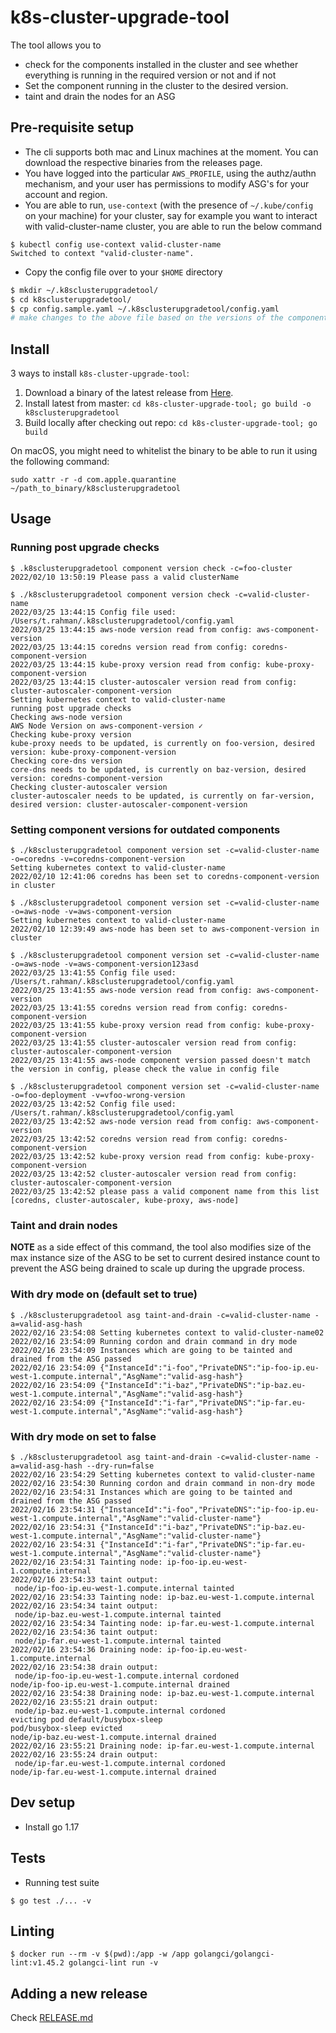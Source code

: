 # k8s-cluster-upgrade-tool

The tool allows you to 
- check for the components installed in the cluster and see whether everything is running in the required version or not and if not
- Set the component running in the cluster to the desired version.
- taint and drain the nodes for an ASG

## Pre-requisite setup

- The cli supports both mac and Linux machines at the moment. You can download the respective binaries from the releases page.
- You have logged into the particular `AWS_PROFILE`, using the authz/authn mechanism, and your user has permissions to modify ASG's for your account and region.
- You are able to run, `use-context` (with the presence of `~/.kube/config` on your machine) for your cluster, say for example you want to interact with valid-cluster-name cluster, you are able to run the below command

```
$ kubectl config use-context valid-cluster-name
Switched to context "valid-cluster-name".
```
- Copy the config file over to your `$HOME` directory
```sh
$ mkdir ~/.k8sclusterupgradetool/
$ cd k8sclusterupgradetool/
$ cp config.sample.yaml ~/.k8sclusterupgradetool/config.yaml
# make changes to the above file based on the versions of the components you want to check for the cluster
```

## Install

3 ways to install `k8s-cluster-upgrade-tool`:

1. Download a binary of the latest release from [Here](https://github.com/deliveryhero/k8s-cluster-upgrade-tool/releases).
2. Install latest from master: `cd k8s-cluster-upgrade-tool; go build -o k8sclusterupgradetool`
3. Build locally after checking out repo: `cd k8s-cluster-upgrade-tool; go build`

On macOS, you might need to whitelist the binary to be able to run it using the following command:

```
sudo xattr -r -d com.apple.quarantine ~/path_to_binary/k8sclusterupgradetool
```

## Usage

### Running post upgrade checks

```
$ .k8sclusterupgradetool component version check -c=foo-cluster
2022/02/10 13:50:19 Please pass a valid clusterName

$ ./k8sclusterupgradetool component version check -c=valid-cluster-name
2022/03/25 13:44:15 Config file used: /Users/t.rahman/.k8sclusterupgradetool/config.yaml
2022/03/25 13:44:15 aws-node version read from config: aws-component-version
2022/03/25 13:44:15 coredns version read from config: coredns-component-version
2022/03/25 13:44:15 kube-proxy version read from config: kube-proxy-component-version
2022/03/25 13:44:15 cluster-autoscaler version read from config: cluster-autoscaler-component-version
Setting kubernetes context to valid-cluster-name
running post upgrade checks
Checking aws-node version
AWS Node Version on aws-component-version ✓
Checking kube-proxy version
kube-proxy needs to be updated, is currently on foo-version, desired version: kube-proxy-component-version
Checking core-dns version
core-dns needs to be updated, is currently on baz-version, desired version: coredns-component-version
Checking cluster-autoscaler version
cluster-autoscaler needs to be updated, is currently on far-version, desired version: cluster-autoscaler-component-version
```

### Setting component versions for outdated components

```
$ ./k8sclusterupgradetool component version set -c=valid-cluster-name -o=coredns -v=coredns-component-version
Setting kubernetes context to valid-cluster-name
2022/02/10 12:41:06 coredns has been set to coredns-component-version in cluster

$ ./k8sclusterupgradetool component version set -c=valid-cluster-name -o=aws-node -v=aws-component-version
Setting kubernetes context to valid-cluster-name
2022/02/10 12:39:49 aws-node has been set to aws-component-version in cluster

$ ./k8sclusterupgradetool component version set -c=valid-cluster-name -o=aws-node -v=aws-component-version123asd
2022/03/25 13:41:55 Config file used: /Users/t.rahman/.k8sclusterupgradetool/config.yaml
2022/03/25 13:41:55 aws-node version read from config: aws-component-version
2022/03/25 13:41:55 coredns version read from config: coredns-component-version
2022/03/25 13:41:55 kube-proxy version read from config: kube-proxy-component-version
2022/03/25 13:41:55 cluster-autoscaler version read from config: cluster-autoscaler-component-version
2022/03/25 13:41:55 aws-node component version passed doesn't match the version in config, please check the value in config file

$ ./k8sclusterupgradetool component version set -c=valid-cluster-name -o=foo-deployment -v=vfoo-wrong-version
2022/03/25 13:42:52 Config file used: /Users/t.rahman/.k8sclusterupgradetool/config.yaml
2022/03/25 13:42:52 aws-node version read from config: aws-component-version
2022/03/25 13:42:52 coredns version read from config: coredns-component-version
2022/03/25 13:42:52 kube-proxy version read from config: kube-proxy-component-version
2022/03/25 13:42:52 cluster-autoscaler version read from config: cluster-autoscaler-component-version
2022/03/25 13:42:52 please pass a valid component name from this list [coredns, cluster-autoscaler, kube-proxy, aws-node]
```

### Taint and drain nodes

**NOTE** as a side effect of this command, the tool also modifies size of the max instance size of the ASG to be set to current desired instance count to prevent the ASG being drained to scale up during the upgrade process.

### With dry mode on (default set to true)

```
$ ./k8sclusterupgradetool asg taint-and-drain -c=valid-cluster-name -a=valid-asg-hash
2022/02/16 23:54:08 Setting kubernetes context to valid-cluster-name02
2022/02/16 23:54:09 Running cordon and drain command in dry mode
2022/02/16 23:54:09 Instances which are going to be tainted and drained from the ASG passed
2022/02/16 23:54:09 {"InstanceId":"i-foo","PrivateDNS":"ip-foo-ip.eu-west-1.compute.internal","AsgName":"valid-asg-hash"}
2022/02/16 23:54:09 {"InstanceId":"i-baz","PrivateDNS":"ip-baz.eu-west-1.compute.internal","AsgName":"valid-asg-hash"}
2022/02/16 23:54:09 {"InstanceId":"i-far","PrivateDNS":"ip-far.eu-west-1.compute.internal","AsgName":"valid-asg-hash"}
```

### With dry mode on set to false

```
$ ./k8sclusterupgradetool asg taint-and-drain -c=valid-cluster-name -a=valid-asg-hash --dry-run=false
2022/02/16 23:54:29 Setting kubernetes context to valid-cluster-name
2022/02/16 23:54:30 Running cordon and drain command in non-dry mode
2022/02/16 23:54:31 Instances which are going to be tainted and drained from the ASG passed
2022/02/16 23:54:31 {"InstanceId":"i-foo","PrivateDNS":"ip-foo-ip.eu-west-1.compute.internal","AsgName":"valid-cluster-name"}
2022/02/16 23:54:31 {"InstanceId":"i-baz","PrivateDNS":"ip-baz.eu-west-1.compute.internal","AsgName":"valid-cluster-name"}
2022/02/16 23:54:31 {"InstanceId":"i-far","PrivateDNS":"ip-far.eu-west-1.compute.internal","AsgName":"valid-cluster-name"}
2022/02/16 23:54:31 Tainting node: ip-foo-ip.eu-west-1.compute.internal
2022/02/16 23:54:33 taint output:
 node/ip-foo-ip.eu-west-1.compute.internal tainted
2022/02/16 23:54:33 Tainting node: ip-baz.eu-west-1.compute.internal
2022/02/16 23:54:34 taint output:
 node/ip-baz.eu-west-1.compute.internal tainted
2022/02/16 23:54:34 Tainting node: ip-far.eu-west-1.compute.internal
2022/02/16 23:54:36 taint output:
 node/ip-far.eu-west-1.compute.internal tainted
2022/02/16 23:54:36 Draining node: ip-foo-ip.eu-west-1.compute.internal
2022/02/16 23:54:38 drain output:
 node/ip-foo-ip.eu-west-1.compute.internal cordoned
node/ip-foo-ip.eu-west-1.compute.internal drained
2022/02/16 23:54:38 Draining node: ip-baz.eu-west-1.compute.internal
2022/02/16 23:55:21 drain output:
 node/ip-baz.eu-west-1.compute.internal cordoned
evicting pod default/busybox-sleep
pod/busybox-sleep evicted
node/ip-baz.eu-west-1.compute.internal drained
2022/02/16 23:55:21 Draining node: ip-far.eu-west-1.compute.internal
2022/02/16 23:55:24 drain output:
 node/ip-far.eu-west-1.compute.internal cordoned
node/ip-far.eu-west-1.compute.internal drained
```

## Dev setup

- Install go 1.17

## Tests

- Running test suite
```
$ go test ./... -v
```

## Linting

```
$ docker run --rm -v $(pwd):/app -w /app golangci/golangci-lint:v1.45.2 golangci-lint run -v
```

## Adding a new release

Check [RELEASE.md](https://github.com/deliveryhero/k8s-cluster-upgrade-tool/tree/master/docs/RELEASE.md)
